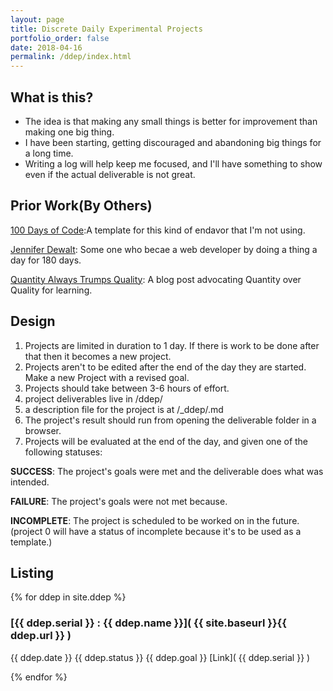 ```yaml
---
layout: page
title: Discrete Daily Experimental Projects
portfolio_order: false
date: 2018-04-16
permalink: /ddep/index.html
---
```



## What is this?

* The idea is that making any small things is better for improvement than making one big thing.
* I have been starting, getting discouraged and abandoning big things for a long time.
* Writing a log will help keep me focused, and I'll have something to show even if the actual deliverable is not great.

## Prior Work(By Others)

[100 Days of Code](http://www.100daysofcode.com/):A template for this kind of endavor that I'm not using.

[Jennifer Dewalt](https://jenniferdewalt.com/index.html): Some one who becae a web developer by doing a thing a day for 180 days.

[Quantity Always Trumps Quality](https://blog.codinghorror.com/quantity-always-trumps-quality/): A blog post advocating Quantity over Quality for learning.


## Design

1. Projects are limited in duration to 1 day. If there is work to be done after that then it becomes a new project.
3. Projects aren't to be edited after the end of the day they are started. Make a new Project with a revised goal.
4. Projects should take between 3-6 hours of effort. 
5. project deliverables live in /ddep/<serial>
6. a description file for the project is at /_ddep/<serial>.md
7. The project's result should run from opening the deliverable folder in a browser. 
2. Projects will be evaluated at the end of the day, and given one of the following statuses: 

**SUCCESS**: The project's goals were met and the deliverable does what was intended.

**FAILURE**: The project's goals were not met because.

**INCOMPLETE**: The project is scheduled to be worked on in the future. (project 0 will have a status of incomplete because it's to be used as a template.)



## Listing

{% for ddep in site.ddep %}

### [{{ ddep.serial }} : {{ ddep.name }}]( {{ site.baseurl }}{{ ddep.url }} ) 
{{ ddep.date }}
{{ ddep.status }}
{{ ddep.goal }}
[Link]( {{ ddep.serial }} )

{% endfor %}
